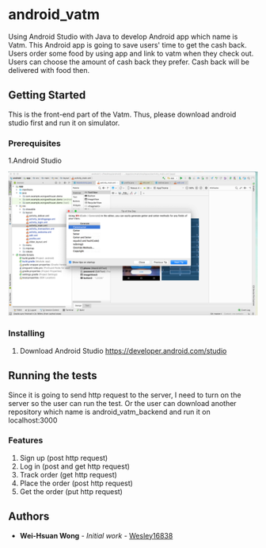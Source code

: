 # android_vatm

Using Android Studio with Java to develop Android app which name is Vatm. This Android app is going to save users' time to get the cash back. Users order some food by using app and link to vatm when they check out. Users can choose the amount of cash back they prefer. Cash back will be delivered with food then. 

## Getting Started

This is the front-end part of the Vatm. Thus, please download android studio first and run it on simulator.

### Prerequisites

1.Android Studio

<img src="image/vatm_studio.png">


### Installing

1. Download Android Studio
https://developer.android.com/studio


## Running the tests

Since it is going to send http request to the server, I need to turn on the server so the user can run the test.
Or the user can download another repository which name is android_vatm_backend and run it on localhost:3000


### Features

1. Sign up (post http request)
2. Log in (post and get http request)
3. Track order (get http request)
4. Place the order (post http request)
5. Get the order (put http request)

## Authors

* **Wei-Hsuan Wong** - *Initial work* - [Wesley16838](https://github.com/Wesley16838/)



